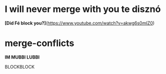 
# I will never merge with you te disznó

**[Did Fé block you?]**(https://www.youtube.com/watch?v=akwg6s0mIZ0)

# merge-conflicts

**IM MUBBI LUBBI**


BLOCKBLOCK